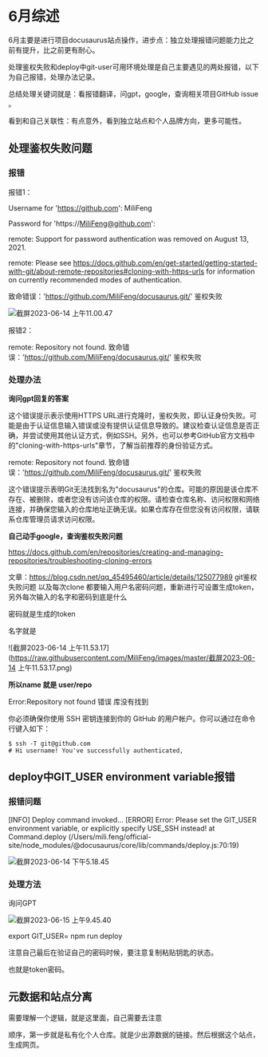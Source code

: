 # 6月综述

6月主要是进行项目docusaurus站点操作，进步点：独立处理报错问题能力比之前有提升，比之前更有耐心。

处理鉴权失败和deploy中git-user可用环境处理是自己主要遇见的两处报错，以下为自己报错，处理办法记录。

总结处理关键词就是：看报错翻译，问gpt，google，查询相关项目GitHub issue 。

看到和自己关联性：有点意外，看到独立站点和个人品牌方向，更多可能性。



## 处理鉴权失败问题

### **报错**

报错1：

Username for 'https://github.com': MiliFeng

Password for 'https://MiliFeng@github.com': 

remote: Support for password authentication was removed on August 13, 2021.

remote: Please see https://docs.github.com/en/get-started/getting-started-with-git/about-remote-repositories#cloning-with-https-urls for information on currently recommended modes of authentication.

致命错误：'https://github.com/MiliFeng/docusaurus.git/' 鉴权失败



![截屏2023-06-14 上午11.00.47](https://raw.githubusercontent.com/MiliFeng/images/master/%E6%88%AA%E5%B1%8F2023-06-14%20%E4%B8%8A%E5%8D%8811.00.47.png)



报错2：

remote: Repository not found.
致命错误：'https://github.com/MiliFeng/docusaurus.git/' 鉴权失败



### **处理办法**

**询问gpt回复的答案**

 这个错误提示表示使用HTTPS URL进行克隆时，鉴权失败，即认证身份失败。可能是由于认证信息输入错误或没有提供认证信息导致的。建议检查认证信息是否正确，并尝试使用其他认证方式，例如SSH。另外，也可以参考GitHub官方文档中的"cloning-with-https-urls"章节，了解当前推荐的身份验证方式。



remote: Repository not found.
致命错误：'https://github.com/MiliFeng/docusaurus.git/' 鉴权失败

 这个错误提示表明Git无法找到名为"docusaurus"的仓库。可能的原因是该仓库不存在、被删除，或者您没有访问该仓库的权限。请检查仓库名称、访问权限和网络连接，并确保您输入的仓库地址正确无误。如果仓库存在但您没有访问权限，请联系仓库管理员请求访问权限。



**自己动手google，查询鉴权失败问题**

https://docs.github.com/en/repositories/creating-and-managing-repositories/troubleshooting-cloning-errors

文章：https://blog.csdn.net/qq_45495460/article/details/125077989 git鉴权失败问题 以及每次clone 都要输入用户名密码问题，重新进行可设置生成token，另外每次输入的名字和密码到底是什么

密码就是生成的token

名字就是

![截屏2023-06-14 上午11.53.17](https://raw.githubusercontent.com/MiliFeng/images/master/截屏2023-06-14 上午11.53.17.png)

**所以name 就是 user/repo**

Error:Repository not found 错误 库没有找到

你必须确保你使用 SSH 密钥连接到你的 GitHub 的用户帐户。你可以通过在命令行键入如下：

```
$ ssh -T git@github.com
# Hi username! You've successfully authenticated,
```



## deploy中GIT_USER environment variable报错

### 报错问题

[INFO] Deploy command invoked...
[ERROR] Error: Please set the GIT_USER environment variable, or explicitly specify USE_SSH instead!
    at Command.deploy (/Users/mili.feng/official-site/node_modules/@docusaurus/core/lib/commands/deploy.js:70:19)

![截屏2023-06-14 下午5.18.45](https://raw.githubusercontent.com/MiliFeng/images/master/%E6%88%AA%E5%B1%8F2023-06-14%20%E4%B8%8B%E5%8D%885.18.45.png)

### 处理方法

询问GPT

![截屏2023-06-15 上午9.45.40](https://raw.githubusercontent.com/MiliFeng/images/master/%E6%88%AA%E5%B1%8F2023-06-15%20%E4%B8%8A%E5%8D%889.45.40.png)

export GIT_USER=<your username>
npm run deploy

注意自己最后在验证自己的密码时候，要注意复制粘贴钥匙的状态。

也就是token密码。

## 元数据和站点分离

需要理解一个逻辑，就是这里面，自己需要去注意

顺序，第一步就是私有化个人仓库。就是少出源数据的链接。然后根据这个站点，生成网页。